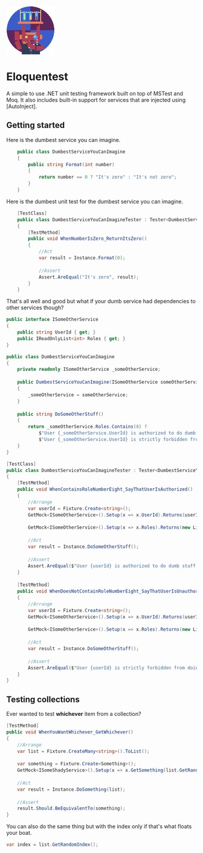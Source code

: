 ![Eloquentest](https://github.com/Moreault/Eloquentest/blob/master/eloquentest.png)
# Eloquentest

A simple to use .NET unit testing framework built on top of MSTest and Moq. It also includes built-in support for services that are injected using [AutoInject].

## Getting started

Here is the dumbest service you can imagine.

```c#
    public class DumbestServiceYouCanImagine
    {
        public string Format(int number)
        {
            return number == 0 ? "It's zero" : "It's not zero";
        }
    }
```

Here is the dumbest unit test for the dumbest service you can imagine.

```c#
    [TestClass]
    public class DumbestServiceYouCanImagineTester : Tester<DumbestServiceYouCanImagine>
    {
        [TestMethod]
        public void WhenNumberIsZero_ReturnItsZero()
        {
            //Act
            var result = Instance.Format(0);

            //Assert
            Assert.AreEqual("It's zero", result);
        }
    }
```

That's all well and good but what if your dumb service had dependencies to other services though?

```c#
public interface ISomeOtherService
{
    public string UserId { get; }
    public IReadOnlyList<int> Roles { get; }
}
```

```c#
public class DumbestServiceYouCanImagine
{
    private readonly ISomeOtherService _someOtherService;

    public DumbestServiceYouCanImagine(ISomeOtherService someOtherService)
    {
        _someOtherService = someOtherService;
    }

    public string DoSomeOtherStuff()
    {
        return _someOtherService.Roles.Contains(8) ? 
            $"User {_someOtherService.UserId} is authorized to do dumb stuff." : 
            $"User {_someOtherService.UserId} is strictly forbidden from doing dumb stuff!";
    }
}
```

```c#
[TestClass]
public class DumbestServiceYouCanImagineTester : Tester<DumbestServiceYouCanImagine>
{
    [TestMethod]
    public void WhenContainsRoleNumberEight_SayThatUserIsAuthorized()
    {
        //Arrange
        var userId = Fixture.Create<string>();
        GetMock<ISomeOtherService>().Setup(x => x.UserId).Returns(userId);
        
        GetMock<ISomeOtherService>().Setup(x => x.Roles).Returns(new List<int> { 8 });

        //Act
        var result = Instance.DoSomeOtherStuff();

        //Assert
        Assert.AreEqual($"User {userId} is authorized to do dumb stuff.", result);
    }

    [TestMethod]
    public void WhenDoesNotContainRoleNumberEight_SayThatUserIsUnauthorized()
    {
        //Arrange
        var userId = Fixture.Create<string>();
        GetMock<ISomeOtherService>().Setup(x => x.UserId).Returns(userId);

        GetMock<ISomeOtherService>().Setup(x => x.Roles).Returns(new List<int>());

        //Act
        var result = Instance.DoSomeOtherStuff();

        //Assert
        Assert.AreEqual($"User {userId} is strictly forbidden from doing dumb stuff!", result);
    }
}
```

## Testing collections

Ever wanted to test **whichever** item from a collection?

```c#
[TestMethod]
public void WhenYouWantWhichever_GetWhichever()
{
    //Arrange
    var list = Fixture.CreateMany<string>().ToList();

    var something = Fixture.Create<Something>();
    GetMock<ISomeShadyService>().Setup(x => x.GetSomething(list.GetRandom())).Returns(something);

    //Act
    var result = Instance.DoSomething(list);

    //Assert
    result.Should.BeEquivalentTo(something);
}
```

You can also do the same thing but with the index only if that's what floats your boat.

```c#
var index = list.GetRandomIndex();
```